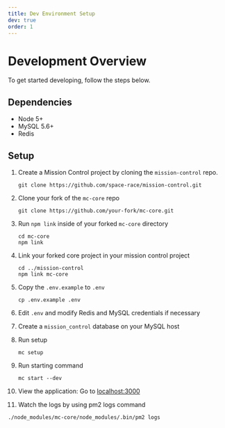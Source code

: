 ```yaml
---
title: Dev Environment Setup
dev: true
order: 1
---
```


# Development Overview

To get started developing, follow the steps below.

## Dependencies

* Node 5+
* MySQL 5.6+
* Redis

## Setup

1. Create a Mission Control project by cloning the `mission-control` repo.

    ```
    git clone https://github.com/space-race/mission-control.git
    ```

2. Clone your fork of the `mc-core` repo

    ```
    git clone https://github.com/your-fork/mc-core.git
    ```

3. Run `npm link` inside of your forked `mc-core` directory

    ```
    cd mc-core
    npm link
    ```

4. Link your forked core project in your mission control project

    ```
    cd ../mission-control
    npm link mc-core
    ```
    
5. Copy the `.env.example` to `.env`

    ```
    cp .env.example .env
    ```
    
6. Edit `.env` and modify Redis and MySQL credentials if necessary

7. Create a `mission_control` database on your MySQL host

8. Run setup

    ```
    mc setup
    ```

9. Run starting command

    ```
    mc start --dev
    ```
    
10. View the application: Go to [localhost:3000](http://localhost:3000)

11. Watch the logs by using pm2 logs command

```
./node_modules/mc-core/node_modules/.bin/pm2 logs
```
